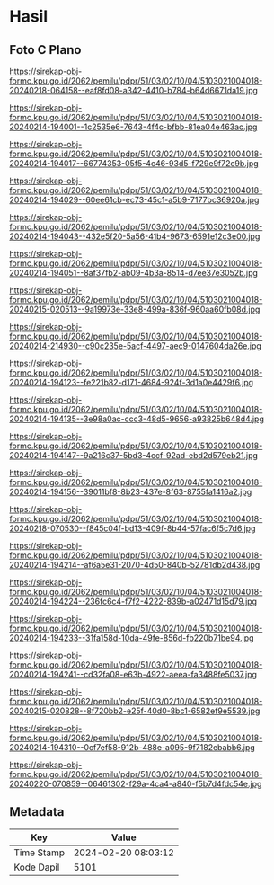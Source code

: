 # Hasil

## Foto C Plano

https://sirekap-obj-formc.kpu.go.id/2062/pemilu/pdpr/51/03/02/10/04/5103021004018-20240218-064158--eaf8fd08-a342-4410-b784-b64d6671da19.jpg

https://sirekap-obj-formc.kpu.go.id/2062/pemilu/pdpr/51/03/02/10/04/5103021004018-20240214-194001--1c2535e6-7643-4f4c-bfbb-81ea04e463ac.jpg

https://sirekap-obj-formc.kpu.go.id/2062/pemilu/pdpr/51/03/02/10/04/5103021004018-20240214-194017--66774353-05f5-4c46-93d5-f729e9f72c9b.jpg

https://sirekap-obj-formc.kpu.go.id/2062/pemilu/pdpr/51/03/02/10/04/5103021004018-20240214-194029--60ee61cb-ec73-45c1-a5b9-7177bc36920a.jpg

https://sirekap-obj-formc.kpu.go.id/2062/pemilu/pdpr/51/03/02/10/04/5103021004018-20240214-194043--432e5f20-5a56-41b4-9673-6591e12c3e00.jpg

https://sirekap-obj-formc.kpu.go.id/2062/pemilu/pdpr/51/03/02/10/04/5103021004018-20240214-194051--8af37fb2-ab09-4b3a-8514-d7ee37e3052b.jpg

https://sirekap-obj-formc.kpu.go.id/2062/pemilu/pdpr/51/03/02/10/04/5103021004018-20240215-020513--9a19973e-33e8-499a-836f-960aa60fb08d.jpg

https://sirekap-obj-formc.kpu.go.id/2062/pemilu/pdpr/51/03/02/10/04/5103021004018-20240214-214930--c90c235e-5acf-4497-aec9-0147604da26e.jpg

https://sirekap-obj-formc.kpu.go.id/2062/pemilu/pdpr/51/03/02/10/04/5103021004018-20240214-194123--fe221b82-d171-4684-924f-3d1a0e4429f6.jpg

https://sirekap-obj-formc.kpu.go.id/2062/pemilu/pdpr/51/03/02/10/04/5103021004018-20240214-194135--3e98a0ac-ccc3-48d5-9656-a93825b648d4.jpg

https://sirekap-obj-formc.kpu.go.id/2062/pemilu/pdpr/51/03/02/10/04/5103021004018-20240214-194147--9a216c37-5bd3-4ccf-92ad-ebd2d579eb21.jpg

https://sirekap-obj-formc.kpu.go.id/2062/pemilu/pdpr/51/03/02/10/04/5103021004018-20240214-194156--39011bf8-8b23-437e-8f63-8755fa1416a2.jpg

https://sirekap-obj-formc.kpu.go.id/2062/pemilu/pdpr/51/03/02/10/04/5103021004018-20240218-070530--f845c04f-bd13-409f-8b44-57fac6f5c7d6.jpg

https://sirekap-obj-formc.kpu.go.id/2062/pemilu/pdpr/51/03/02/10/04/5103021004018-20240214-194214--af6a5e31-2070-4d50-840b-52781db2d438.jpg

https://sirekap-obj-formc.kpu.go.id/2062/pemilu/pdpr/51/03/02/10/04/5103021004018-20240214-194224--236fc6c4-f7f2-4222-839b-a02471d15d79.jpg

https://sirekap-obj-formc.kpu.go.id/2062/pemilu/pdpr/51/03/02/10/04/5103021004018-20240214-194233--31fa158d-10da-49fe-856d-fb220b71be94.jpg

https://sirekap-obj-formc.kpu.go.id/2062/pemilu/pdpr/51/03/02/10/04/5103021004018-20240214-194241--cd32fa08-e63b-4922-aeea-fa3488fe5037.jpg

https://sirekap-obj-formc.kpu.go.id/2062/pemilu/pdpr/51/03/02/10/04/5103021004018-20240215-020828--8f720bb2-e25f-40d0-8bc1-6582ef9e5539.jpg

https://sirekap-obj-formc.kpu.go.id/2062/pemilu/pdpr/51/03/02/10/04/5103021004018-20240214-194310--0cf7ef58-912b-488e-a095-9f7182ebabb6.jpg

https://sirekap-obj-formc.kpu.go.id/2062/pemilu/pdpr/51/03/02/10/04/5103021004018-20240220-070859--06461302-f29a-4ca4-a840-f5b7d4fdc54e.jpg


## Metadata

| Key        | Value               |
| ---------- | ------------------- |
| Time Stamp | 2024-02-20 08:03:12 |
| Kode Dapil | 5101                |



